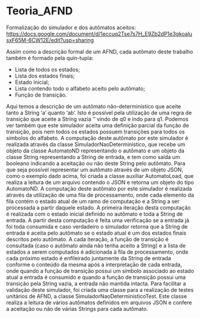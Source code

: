 # Teoria_AFND

Formalização do simulador e dos autômatos aceitos: https://docs.google.com/document/d/1eccuq2Tse7s7H_E9Zb2dP1e3gkoalusxF65M-6CW12E/edit?usp=sharing

Assim como a descrição formal de um AFND, cada autômato deste trabalho também é formado pela quín-tupla:
 - Lista de todos os estados;
 - Lista dos estados finais;
 - Estado inicial;
 - Lista contendo todo o alfabeto aceito pelo autômato;
 - Função de transição.

Aqui temos a descrição de um autômato não-determinístico que aceite tanto a String ‘a’ quanto ‘ab’. Isto é possível pela utilização de uma regra de transição que aceite a String vazia ‘’ vindo de q0 e indo para q1. Podemos ver também que este simulador aceita uma definição parcial da função de transição, pois nem todos os estados possuem transições para todos os símbolos do alfabeto.
A computação deste autômato por este simulador é realizada através da classe SimuladorNaoDeterministico, que recebe um objeto da classe AutomatoND representando o autômato e um objeto da classe String representando a String de entrada, e tem como saída um booleano indicando a aceitação ou não deste String pelo autômato.
Para que seja possível representar um autômato através de um objeto JSON, como o exemplo dado acima, foi criada a classe auxiliar AutomatoLoad, que realiza a leitura de um arquivo contendo o JSON e retorna um objeto do tipo AutomatoND.
A computação deste autômato por este simulador é realizada através da utilização de uma fila de processamento, onde cada elemento da fila contém o estado atual de um ramo de computação e a String a ser processada a partir daquele estado. A primeira iteração desta computação é realizada com o estado inicial definido no autômato e toda a String de entrada. A partir desta computação é feita uma verificação se a entrada já foi toda consumida e caso verdadeiro o simulador retorna que a String de entrada é aceita pelo autômato se o estado atual é um dos estados finais descritos pelo autômato.
A cada iteração, a função de transição é consultada (caso o autômato ainda não tenha aceito a String) e a lista de estados a serem computados é adicionada à fila de processamento, onde cada próximo estado é enfileirado juntamente da String de entrada conforme o conteúdo da mesma após a interpretação de cada entrada, onde quando a função de transição possui um símbolo associado ao estado atual a entrada é consumido e quando a função de transição possui uma transição pela String vazia, a entrada não mantida intacta.
Para facilitar a validação deste simulador, foi criada uma classe para a realização de testes unitários de AFND, a classe SimuladorNaoDeterministicoTest. Este classe realiza a leitura de vários autômatos definidos em arquivos JSON e confere a aceitação ou não de várias Strings para cada autômato.
